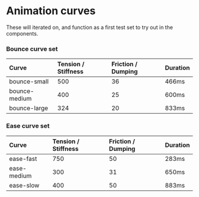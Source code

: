 # Animation curves

These will iterated on, and function as a first test set to try out in the components.

### Bounce curve set

| Curve | Tension / Stiffness | Friction / Dumping | Duration |
| :--- | :--- | :--- | :--- |
| bounce-small | 500 | 36 | 466ms |
| bounce-medium | 400 | 25 | 600ms |
| bounce-large | 324 | 20 | 833ms |

### Ease curve set

| Curve | Tension / Stiffness | Friction / Dumping | Duration |
| :--- | :--- | :--- | :--- |
| ease-fast | 750 | 50 | 283ms |
| ease-medium | 300 | 31 | 650ms |
| ease-slow | 400 | 50 | 883ms |



